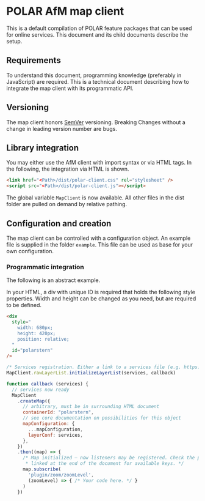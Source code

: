 # POLAR AfM map client

This is a default compilation of POLAR feature packages that can be used for online services. This document and its child documents describe the setup.

## Requirements

To understand this document, programming knowledge (preferably in JavaScript) are required. This is a technical document describing how to integrate the map client with its programmatic API.

## Versioning

The map client honors [SemVer](https://semver.org/lang/de/) versioning. Breaking Changes without a change in leading version number are bugs.

## Library integration

You may either use the AfM client with import syntax or via HTML tags. In the following, the integration via HTML is shown.

```html
<link href="<Path>/dist/polar-client.css" rel="stylesheet" />
<script src="<Path>/dist/polar-client.js"></script>
```

The global variable `MapClient` is now available. All other files in the dist folder are pulled on demand by relative pathing.

## Configuration and creation

The map client can be controlled with a configuration object. An example file is supplied in the folder `example`. This file can be used as base for your own configuration.

### Programmatic integration

The following is an abstract example.

In your HTML, a div with unique ID is required that holds the following style properties. Width and height can be changed as you need, but are required to be defined.

```html
<div
  style="
    width: 680px;
    height: 420px;
    position: relative;
  "
  id="polarstern"
/>
```

```js
/* Services registration. Either a link to a services file (e.g. https://geodienste.hamburg.de/services-internet.json) or a local array. Check the core documentation for more details, linked at the end of this document. */
MapClient.rawLayerList.initializeLayerList(services, callback)

function callback (services) {
  // services now ready
  MapClient
    .createMap({
      // arbitrary, must be in surrounding HTML document
      containerId: "polarstern",
      // see core documentation on possibilities for this object
      mapConfiguration: {
        ...mapConfiguration,
        layerConf: services,
      },
    })
    .then((map) => {
      /* Map initialized – now listeners may be registered. Check the plugin
       * linked at the end of the document for available keys. */
      map.subscribe(
        'plugin/zoom/zoomLevel',
        (zoomLevel) => { /* Your code here. */ }
      )
    })
```
